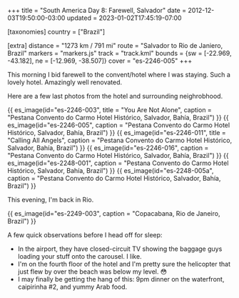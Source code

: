+++
title = "South America Day 8: Farewell, Salvador"
date = 2012-12-03T19:50:00-03:00
updated = 2023-01-02T17:45:19-07:00

[taxonomies]
country = ["Brazil"]

[extra]
distance = "1273 km / 791 mi"
route = "Salvador to Rio de Janiero, Brazil"
markers = "markers.js"
track = "track.kml"
bounds = {sw = [-22.969, -43.182], ne = [-12.969, -38.507]}
cover = "es-2246-005"
+++

This morning I bid farewell to the convent/hotel where I was staying. Such a lovely hotel. Amazingly well renovated.

<!-- more -->

Here are a few last photos from the hotel and surrounding neighrobhood.

{{ es_image(id="es-2246-003", title = "You Are Not Alone", caption = "Pestana Convento do Carmo Hotel Histórico, Salvador, Bahía, Brazil") }}
{{ es_image(id="es-2246-005", caption = "Pestana Convento do Carmo Hotel Histórico, Salvador, Bahía, Brazil") }}
{{ es_image(id="es-2246-011", title = "Calling All Angels", caption = "Pestana Convento do Carmo Hotel Histórico, Salvador, Bahía, Brazil") }}
{{ es_image(id="es-2246-016", caption = "Pestana Convento do Carmo Hotel Histórico, Salvador, Bahía, Brazil") }}
{{ es_image(id="es-2248-001", caption = "Pestana Convento do Carmo Hotel Histórico, Salvador, Bahía, Brazil") }}
{{ es_image(id="es-2248-005a", caption = "Pestana Convento do Carmo Hotel Histórico, Salvador, Bahía, Brazil") }}

This evening, I'm back in Rio. 

{{ es_image(id="es-2249-003", caption = "Copacabana, Rio de Janeiro, Brazil") }}

A few quick observations before I head off for sleep:

* In the airport, they have closed-circuit TV showing the baggage guys loading your stuff onto the carousel. I like.
* I'm on the fourth floor of the hotel and I'm pretty sure the helicopter that just flew by over the beach was below my level. 😳
* I may finally be getting the hang of this: 9pm dinner on the waterfront, caipirinha #2, and yummy Arab food.
